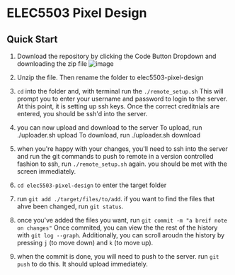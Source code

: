 # ELEC5503 Pixel Design
## Quick Start
1. Download the repository by clicking the Code Button Dropdown and downloading the zip file
![image](https://github.com/user-attachments/assets/65547dc8-2355-47b5-a34c-5ca444e15d3b)

3. Unzip the file. Then rename the folder to elec5503-pixel-design
4. `cd` into the folder and, with terminal run the `./remote_setup.sh`
	This will prompt you to enter your username and password to login to the server. At this point, it is setting up ssh keys. 
	Once the correct creditnials are entered, you should be ssh'd into the server.

5. you can now upload and download to the server
	To upload, run ./uploader.sh upload
	To download, run ./uploader.sh download

6. when you're happy with your changes, you'll need to ssh into the server and run the git commands to push to remote in a version controlled fashion
	to ssh, run `./remote_setup.sh` again. you should be met with the screen immediately.

7. `cd elec5503-pixel-design` to enter the target folder

8. run `git add ./target/files/to/add`. if you want to find the files that ahve been changed, run `git status`. 
9. once you've added the files you want, run `git commit -m "a breif note on changes"` Once commited, you can view the the rest of the history with `git log --graph`. Additionally, you can scroll aroudn the history by pressing `j` (to move down) and `k` (to move up).
10. when the commit is done, you will need to push to the server. run `git push` to do this. It should upload immediately.

